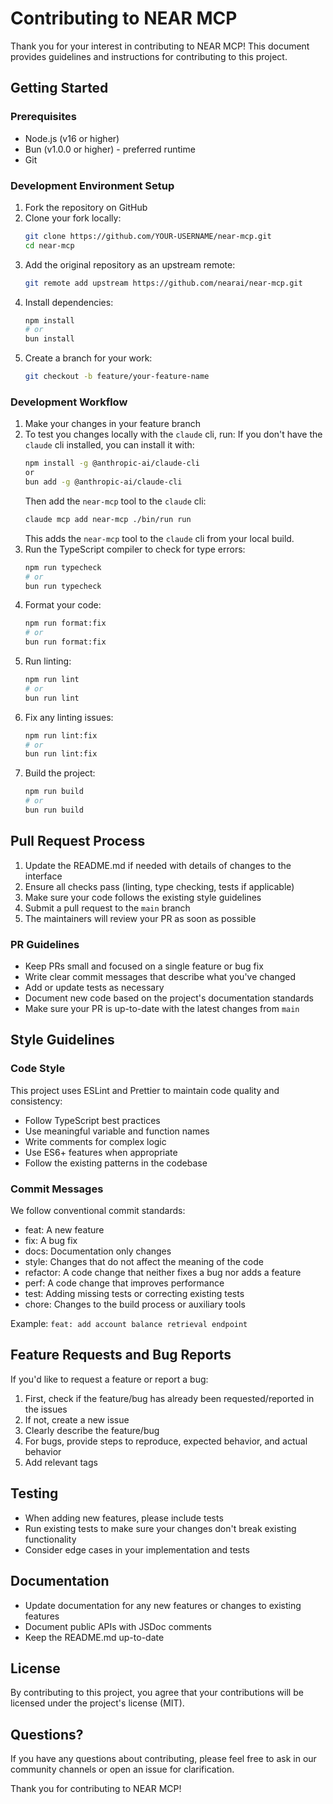 # Contributing to NEAR MCP

Thank you for your interest in contributing to NEAR MCP! This document provides guidelines and instructions for contributing to this project.

## Getting Started

### Prerequisites

- Node.js (v16 or higher)
- Bun (v1.0.0 or higher) - preferred runtime
- Git

### Development Environment Setup

1. Fork the repository on GitHub
2. Clone your fork locally:
   ```bash
   git clone https://github.com/YOUR-USERNAME/near-mcp.git
   cd near-mcp
   ```
3. Add the original repository as an upstream remote:
   ```bash
   git remote add upstream https://github.com/nearai/near-mcp.git
   ```
4. Install dependencies:
   ```bash
   npm install
   # or
   bun install
   ```
5. Create a branch for your work:
   ```bash
   git checkout -b feature/your-feature-name
   ```

### Development Workflow

1. Make your changes in your feature branch
2. To test you changes locally with the `claude` cli, run:
   If you don't have the `claude` cli installed, you can install it with:
   ```bash
   npm install -g @anthropic-ai/claude-cli
   or
   bun add -g @anthropic-ai/claude-cli
   ```
   Then add the `near-mcp` tool to the `claude` cli:
   ```bash
   claude mcp add near-mcp ./bin/run run
   ```
   This adds the `near-mcp` tool to the `claude` cli from your local build.
3. Run the TypeScript compiler to check for type errors:
   ```bash
   npm run typecheck
   # or
   bun run typecheck
   ```
4. Format your code:
   ```bash
   npm run format:fix
   # or
   bun run format:fix
   ```
5. Run linting:
   ```bash
   npm run lint
   # or
   bun run lint
   ```
6. Fix any linting issues:
   ```bash
   npm run lint:fix
   # or
   bun run lint:fix
   ```
7. Build the project:
   ```bash
   npm run build
   # or
   bun run build
   ```

## Pull Request Process

1. Update the README.md if needed with details of changes to the interface
2. Ensure all checks pass (linting, type checking, tests if applicable)
3. Make sure your code follows the existing style guidelines
4. Submit a pull request to the `main` branch
5. The maintainers will review your PR as soon as possible

### PR Guidelines

- Keep PRs small and focused on a single feature or bug fix
- Write clear commit messages that describe what you've changed
- Add or update tests as necessary
- Document new code based on the project's documentation standards
- Make sure your PR is up-to-date with the latest changes from `main`

## Style Guidelines

### Code Style

This project uses ESLint and Prettier to maintain code quality and consistency:

- Follow TypeScript best practices
- Use meaningful variable and function names
- Write comments for complex logic
- Use ES6+ features when appropriate
- Follow the existing patterns in the codebase

### Commit Messages

We follow conventional commit standards:

- feat: A new feature
- fix: A bug fix
- docs: Documentation only changes
- style: Changes that do not affect the meaning of the code
- refactor: A code change that neither fixes a bug nor adds a feature
- perf: A code change that improves performance
- test: Adding missing tests or correcting existing tests
- chore: Changes to the build process or auxiliary tools

Example: `feat: add account balance retrieval endpoint`

## Feature Requests and Bug Reports

If you'd like to request a feature or report a bug:

1. First, check if the feature/bug has already been requested/reported in the issues
2. If not, create a new issue
3. Clearly describe the feature/bug
4. For bugs, provide steps to reproduce, expected behavior, and actual behavior
5. Add relevant tags

## Testing

- When adding new features, please include tests
- Run existing tests to make sure your changes don't break existing functionality
- Consider edge cases in your implementation and tests

## Documentation

- Update documentation for any new features or changes to existing features
- Document public APIs with JSDoc comments
- Keep the README.md up-to-date

## License

By contributing to this project, you agree that your contributions will be licensed under the project's license (MIT).

## Questions?

If you have any questions about contributing, please feel free to ask in our community channels or open an issue for clarification.

Thank you for contributing to NEAR MCP!
